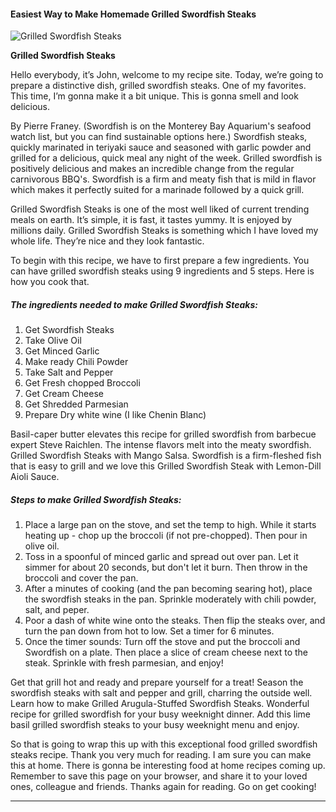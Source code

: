             

#### Easiest Way to Make Homemade Grilled Swordfish Steaks

![Grilled Swordfish Steaks](https://img-global.cpcdn.com/recipes/3d532e5df3128b11/751x532cq70/grilled-swordfish-steaks-recipe-main-photo.jpg)

**Grilled Swordfish Steaks**

Hello everybody, it’s John, welcome to my recipe site. Today, we’re going to prepare a distinctive dish, grilled swordfish steaks. One of my favorites. This time, I’m gonna make it a bit unique. This is gonna smell and look delicious.

By Pierre Franey. (Swordfish is on the Monterey Bay Aquarium's seafood watch list, but you can find sustainable options here.) Swordfish steaks, quickly marinated in teriyaki sauce and seasoned with garlic powder and grilled for a delicious, quick meal any night of the week. Grilled swordfish is positively delicious and makes an incredible change from the regular carnivorous BBQ's. Swordfish is a firm and meaty fish that is mild in flavor which makes it perfectly suited for a marinade followed by a quick grill.

Grilled Swordfish Steaks is one of the most well liked of current trending meals on earth. It’s simple, it is fast, it tastes yummy. It is enjoyed by millions daily. Grilled Swordfish Steaks is something which I have loved my whole life. They’re nice and they look fantastic.

To begin with this recipe, we have to first prepare a few ingredients. You can have grilled swordfish steaks using 9 ingredients and 5 steps. Here is how you cook that.

##### The ingredients needed to make Grilled Swordfish Steaks:

1.  Get Swordfish Steaks
2.  Take Olive Oil
3.  Get Minced Garlic
4.  Make ready Chili Powder
5.  Take Salt and Pepper
6.  Get Fresh chopped Broccoli
7.  Get Cream Cheese
8.  Get Shredded Parmesian
9.  Prepare Dry white wine (I like Chenin Blanc)

Basil-caper butter elevates this recipe for grilled swordfish from barbecue expert Steve Raichlen. The intense flavors melt into the meaty swordfish. Grilled Swordfish Steaks with Mango Salsa. Swordfish is a firm-fleshed fish that is easy to grill and we love this Grilled Swordfish Steak with Lemon-Dill Aioli Sauce.

##### Steps to make Grilled Swordfish Steaks:

1.  Place a large pan on the stove, and set the temp to high. While it starts heating up - chop up the broccoli (if not pre-chopped). Then pour in olive oil.
2.  Toss in a spoonful of minced garlic and spread out over pan. Let it simmer for about 20 seconds, but don't let it burn. Then throw in the broccoli and cover the pan.
3.  After a minutes of cooking (and the pan becoming searing hot), place the swordfish steaks in the pan. Sprinkle moderately with chili powder, salt, and peper.
4.  Poor a dash of white wine onto the steaks. Then flip the steaks over, and turn the pan down from hot to low. Set a timer for 6 minutes.
5.  Once the timer sounds: Turn off the stove and put the broccoli and Swordfish on a plate. Then place a slice of cream cheese next to the steak. Sprinkle with fresh parmesian, and enjoy!

Get that grill hot and ready and prepare yourself for a treat! Season the swordfish steaks with salt and pepper and grill, charring the outside well. Learn how to make Grilled Arugula-Stuffed Swordfish Steaks. Wonderful recipe for grilled swordfish for your busy weeknight dinner. Add this lime basil grilled swordfish steaks to your busy weeknight menu and enjoy.

So that is going to wrap this up with this exceptional food grilled swordfish steaks recipe. Thank you very much for reading. I am sure you can make this at home. There is gonna be interesting food at home recipes coming up. Remember to save this page on your browser, and share it to your loved ones, colleague and friends. Thanks again for reading. Go on get cooking!

* * *